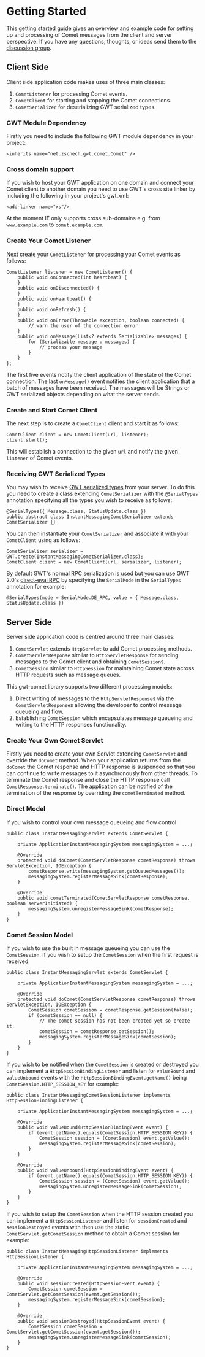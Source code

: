 # Getting Started #

This getting started guide gives an overview and example code for setting up and processing of Comet messages from the client and server perspective. If you have any questions, thoughts, or ideas send them to the [discussion group](http://groups.google.com/group/gwt-comet).

## Client Side ##

Client side application code makes uses of three main classes:
  1. `CometListener` for processing Comet events.
  1. `CometClient` for starting and stopping the Comet connections.
  1. `CometSerializer` for deserializing GWT serialized types.

### GWT Module Dependency ###

Firstly you need to include the following GWT module dependency in your project:

```
<inherits name="net.zschech.gwt.comet.Comet" />
```

### Cross domain support ###

If you wish to host your GWT application on one domain and connect your Comet client to another domain you need to use GWT's cross site linker by including the following in your project's gwt.xml:

```
<add-linker name="xs"/>
```

At the moment IE only supports cross sub-domains e.g. from `www.example.com` to `comet.example.com`.

### Create Your Comet Listener ###

Next create your `CometListener` for processing your Comet events as follows:

```
CometListener listener = new CometListener() {
	public void onConnected(int heartbeat) {
	}
	public void onDisconnected() {
	}
	public void onHeartbeat() {
	}
	public void onRefresh() {
	}
	public void onError(Throwable exception, boolean connected) {
		// warn the user of the connection error
	}
	public void onMessage(List<? extends Serializable> messages) {
		for (Serializable message : messages) {
			// process your message
		}
	}
};
```

The first five events notify the client application of the state of the Comet connection.
The last `onMessage()` event notifies the client application that a batch of messages have been received.
The messages will be Strings or GWT serialized objects depending on what the server sends.

### Create and Start Comet Client ###

The next step is to create a `CometClient` client and start it as follows:

```
CometClient client = new CometClient(url, listener);
client.start();
```

This will establish a connection to the given `url` and notify the given `listener` of Comet events.

### Receiving GWT Serialized Types ###

You may wish to receive [GWT serialized types](http://code.google.com/webtoolkit/doc/1.6/DevGuideServerCommunication.html#DevGuideSerializableTypes) from your server. To do this you need to create a class extending
`CometSerializer` with the `@SerialTypes` annotation specifying all the types you wish to receive as follows:

```
@SerialTypes({ Message.class, StatusUpdate.class })
public abstract class InstantMessagingCometSerializer extends CometSerializer {}
```

You can then instantiate your `CometSerializer` and associate it with your `CometClient` using as follows:

```
CometSerializer serializer = GWT.create(InstantMessagingCometSerializer.class);
CometClient client = new CometClient(url, serializer, listener);
```

By default GWT's normal RPC serialization is used but you can use GWT 2.0's [direct-eval RPC](http://code.google.com/p/google-web-toolkit/wiki/RpcDirectEval) by specifying the `SerialMode` in the `SerialTypes` annotation for example:

```
@SerialTypes(mode = SerialMode.DE_RPC, value = { Message.class, StatusUpdate.class })
```

## Server Side ##

Server side application code is centred around three main classes:
  1. `CometServlet` extends `HttpServlet` to add Comet processing methods.
  1. `CometServletResponse` similar to `HttpServletResponse` for sending messages to the Comet client and obtaining `CometSession`s.
  1. `CometSession` similar to `HttpSession` for maintaining Comet state across HTTP requests such as message queues.

This gwt-comet library supports two different processing models:
  1. Direct writing of messages to the `HttpServletResponse`s via the `CometServletResponse`s allowing the developer to control message queueing and flow.
  1. Establishing `CometSession` which encapsulates message queueing and writing to the HTTP responses functionality.

### Create Your Own Comet Servlet ###

Firstly you need to create your own Servlet extending `CometServlet` and override the `doComet` method.
When your application returns from the `doComet` the Comet response and HTTP response is suspended so that you can continue to write messages to it asynchronously from other threads. To terminate the Comet response and close the HTTP response call `CometResponse.terminate()`.
The application can be notified of the termination of the response by overriding the `cometTerminated` method.

### Direct Model ###

If you wish to control your own message queueing and flow control

```
public class InstantMessagingServlet extends CometServlet {
	
	private ApplicationInstantMessagingSystem messagingSystem = ...;
	
	@Override
	protected void doComet(CometServletResponse cometResponse) throws ServletException, IOException {
		cometResponse.write(messagingSystem.getQueuedMessages());
		messagingSystem.registerMessageSink(cometResponse);
	}
	
	@Override
	public void cometTerminated(CometServletResponse cometResponse, boolean serverInitiated) {
		messagingSystem.unregisterMessageSink(cometResponse);
	}
}
```

### Comet Session Model ###

If you wish to use the built in message queueing you can use the `CometSession`. If you wish to setup the `CometSession` when the first request is received:

```
public class InstantMessagingServlet extends CometServlet {
	
	private ApplicationInstantMessagingSystem messagingSystem = ...;
	
	@Override
	protected void doComet(CometServletResponse cometResponse) throws ServletException, IOException {
		CometSession cometSession = cometResponse.getSession(false);
		if (cometSession == null) {
			// The comet session has not been created yet so create it.
			cometSession = cometResponse.getSession();
			messagingSystem.registerMessageSink(cometSession);
		}
	}
}
```

If you wish to be notified when the `CometSession` is created or destroyed you can implement a `HttpSessionBindingListener` and listen for `valueBound` and `valueUnbound` events with the `HttpSessionBindingEvent.getName()` being `CometSession.HTTP_SESSION_KEY` for example:

```
public class InstantMessagingCometSessionListener implements HttpSessionBindingListener {
	
	private ApplicationInstantMessagingSystem messagingSystem = ...;
	
	@Override
	public void valueBound(HttpSessionBindingEvent event) {
		if (event.getName().equals(CometSession.HTTP_SESSION_KEY)) {
			CometSession session = (CometSession) event.getValue();
			messagingSystem.registerMessageSink(cometSession);
		}
	}
	
	@Override
	public void valueUnbound(HttpSessionBindingEvent event) {
		if (event.getName().equals(CometSession.HTTP_SESSION_KEY)) {
			CometSession session = (CometSession) event.getValue();
			messagingSystem.unregisterMessageSink(cometSession);
		}
	}
}
```

If you wish to setup the `CometSession` when the HTTP session created you can implement a `HttpSessionListener` and listen for `sessionCreated` and `sessionDestroyed` events with then use the static `CometServlet.getCometSession` method to obtain a Comet session for example:

```
public class InstantMessagingHttpSessionListener implements HttpSessionListener {
	
    private ApplicationInstantMessagingSystem messagingSystem = ...;
    
	@Override
	public void sessionCreated(HttpSessionEvent event) {
		CometSession cometSession = CometServlet.getCometSession(event.getSession());
		messagingSystem.registerMessageSink(cometSession);
	}

	@Override
	public void sessionDestroyed(HttpSessionEvent event) {
		CometSession cometSession = CometServlet.getCometSession(event.getSession());
		messagingSystem.unregisterMessageSink(cometSession);
	}
}
```